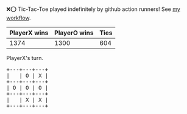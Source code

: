 :x::o: Tic-Tac-Toe played indefinitely by github action runners! See [my workflow](.github/workflows/play.yaml).

|PlayerX wins|PlayerO wins|Ties|
|-|-|-|
|1374|1300|604|

PlayerX's turn.

<pre>
+---+---+---+
|   | O | X |
+---+---+---+
| O | O | O |
+---+---+---+
|   | X | X |
+---+---+---+
</pre>